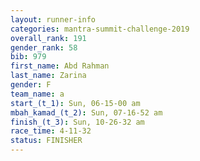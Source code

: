 ```yaml
---
layout: runner-info 
categories: mantra-summit-challenge-2019 
overall_rank: 191
gender_rank: 58
bib: 979
first_name: Abd Rahman
last_name: Zarina
gender: F
team_name: a
start_(t_1): Sun, 06-15-00 am
mbah_kamad_(t_2): Sun, 07-16-52 am
finish_(t_3): Sun, 10-26-32 am
race_time: 4-11-32
status: FINISHER
---
```

